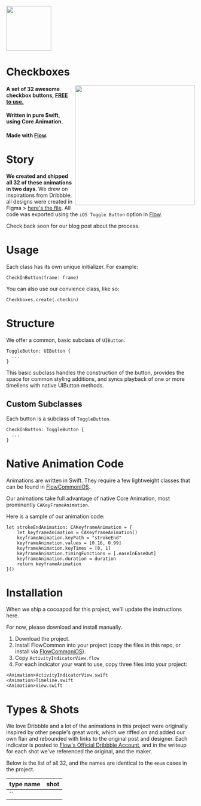 <a href="https://createwithflow.com/?utm_source=github&utm_medium=checkboxes"><img src="https://github.com/createwithflow/Checkboxes/blob/master/Assets/flow-logo%402x.png" width="120" /></a>

# Checkboxes
<img align="right" src="https://github.com/createwithflow/Checkboxes/blob/master/Assets/checkBoxesAll32Portrait.gif" width="320" />

#### A set of 32 awesome checkbox buttons, <u>FREE to use.</u><br />
#### Written in pure Swift, using Core Animation.<br />
#### Made with [Flow](https://createwithflow.com/?utm_source=github&utm_medium=checkboxes).<br />

# Story
**We created and shipped all 32 of these animations in two days**. We drew on inspirations from Dribbble, all designs were created in Figma > [here's the file](https://www.figma.com/file/SIGnizFPmXI1dYS7A5jdKr/CheckBoxes). All code was exported using the `iOS Toggle Button` option in [Flow](https://createwithflow.com/?utm_source=github&utm_medium=checkboxes).

Check back soon for our blog post about the process.

# Usage
Each class has its own unique initializer. For example:

```
CheckInButton(frame: frame)
```

You can also use our convience class, like so:

```
Checkboxes.create(.checkin)
```

# Structure
We offer a common, basic subclass of `UIButton`.

```
ToggleButton: UIButton {
  ...
}
```

This basic subclass handles the construction of the button, provides the space for common styling additions, and syncs playback of one or more timeliens with native UIButton methods.

## Custom Subclasses
Each button is a subclass of `ToggleButton`.

```
CheckInButton: ToggleButton {
  ...
}
```

# Native Animation Code
Animations are written in Swift. They require a few lightweight classes that can be found in [FlowCommoniOS](https://github.com/createwithflow/FlowCommoniOS).

Our animations take full advantage of native Core Animation, most prominently `CAKeyFrameAnimation`.

Here is a sample of our animation code:

```
let strokeEndAnimation: CAKeyframeAnimation = {
    let keyframeAnimation = CAKeyframeAnimation()
    keyframeAnimation.keyPath = "strokeEnd"
    keyframeAnimation.values = [0.16, 0.99]
    keyframeAnimation.keyTimes = [0, 1] 
    keyframeAnimation.timingFunctions = [.easeInEaseOut]
    keyframeAnimation.duration = duration
    return keyframeAnimation
}()
```

# Installation
When we ship a cocoapod for this project, we'll update the instructions here.

For now, please download and install manually. 

1. Download the project.
2. Install FlowCommon into your project (copy the files in this repo, or install via [FlowCommoniOS](https://github.com/createwithflow/FlowCommoniOS)).
3. Copy `ActivityIndicatorView.flow`
4. For each indicator your want to use, copy three files into your project:

```
<Animation>ActivityIndicatorView.swift
<Animation>Timeline.swift
<Animation>View.swift
```

# Types & Shots
We love Dribbble and a lot of the animations in this project were originally inspired by other people's great work, which we riffed on and added our own flair and rebounded with links to the original post and designer. Each indicator is posted to [Flow's Official Dribbble Account](https://dribbble.com/createwithflow), and in the writeup for each shot we've referenced the original, and the maker. 

Below is the list of all 32, and the names are identical to the `enum` cases in the project.

| type name | shot |
|---|---|
| `` | []() |
